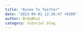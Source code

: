 ```yaml
---
title: "Avsee Tv Twitter"
date: "2023-04-02 12:26:47 +0300"
author: NrdyBhu1
category: tutorial blog
---
```

